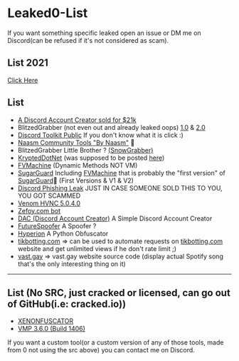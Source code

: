 # Leaked0-List

If you want something specific leaked open an issue or DM me on Discord(can be refused if it's not considered as scam).

## List 2021
[Click Here](https://github.com/HideakiAtsuyo/Leaked0-List-2021)

## List

- [A Discord Account Creator sold for $21k](https://github.com/Leaked0/21k-dollars-discord-account-creator)
- BlitzedGrabber (not even out and already leaked oops) [1.0](https://github.com/Leaked0/BlitzedGrabber/tree/1.0) & [2.0](https://github.com/Leaked0/BlitzedGrabber/tree/2.0)
- [Discord Toolkit Public](https://github.com/Leaked0/Discord-Toolkit-Public) If you don't know what it is click :)
- [Naasm Community Tools "By Naasm"](https://github.com/Leaked0/Naams-Community) :thinking:
- BlitzedGrabber Little Brother ? [(SnowGrabber)](https://github.com/Leaked0/SnowGrabber)
- [KryptedDotNet](https://github.com/Leaked0/KryptedDotNet) (was supposed to be posted [here](https://github.com/StvnedEagle1337/KryptedDotNet))
- [FVMachine](https://github.com/Leaked0/FVMachine) (Dynamic Methods NOT VM)
- [SugarGuard](https://github.com/Leaked0/SugarGuard) Including [FVMachine](https://github.com/Leaked0/FVMachine) that is probably the "first version" of [SugarGuard](https://github.com/Leaked0/SugarGuard)🤔 (First Versions & V1 & V2)
- [Discord Phishing Leak](https://github.com/Leaked0/Discord-Phishing-Leak) JUST IN CASE SOMEONE SOLD THIS TO YOU, YOU GOT SCAMMED
- [Venom HVNC 5.0.4.0](https://github.com/Leaked0/VenomRAT_HVNC-5.0.4.0)
- [Zefoy.com bot](https://github.com/Leaked0/zefoy.com-bot/tree/main)
- [DAC (Discord Account Creator)](https://github.com/Leaked0/DAC) A Simple Discord Account Creator
- [FutureSpoofer](https://github.com/Leaked0/FutureSpoofer) A Spoofer ?
- [Hyperion](https://github.com/Leaked0/Hyperion) A Python Obfuscator
- [tikbotting.com](https://github.com/Leaked0/tikbotting.com) => can be used to automate requests on [tikbotting.com](https://tikbotting.com) website and get unlimited views if he don't rate limit ;)
- [vast.gay](https://github.com/Leaked0/vast.gay) => vast.gay website source code (display actual Spotify song that's the only interesting thing on it)
---------------------------------

## List (No SRC, just cracked or licensed, can go out of GitHub(i.e: cracked.io))
- [XENONFUSCATOR](https://cracked.io/Thread-Cracked-XENONFUSCATOR)
- [VMP 3.6.0 (Build 1406)](https://cracked.io/Thread-Cracked-VMPROTECT-ULTIMATE-V3-6-0-BUILD-1406-LICENSED)


If you want a custom tool(or a custom version of any of those tools, made from 0 not using the src above) you can contact me on Discord.
